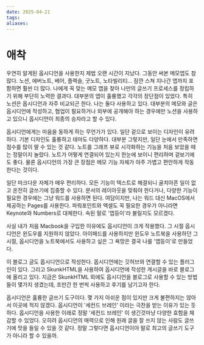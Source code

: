 ```yaml
---
date: 2025-04-21
tags:
aliases:
---
```

# 애착

우연히 알게된 옵시디언을 사용한지 제법 오랜 시간이 지났다. 그동안 써본 메모앱도 참 많다. 노션, 에버노트, 베어, 플렉슬, 굿노트, 노타빌리티... 잠깐 스쳐 지나간 앱까지 포함하면 훨씬 더 많다. 나에게 꼭 맞는 메모 앱을 찾아 나만의 글쓰기 프로세스를 정립하기 위해 부단히 노력한 결과다. 대부분의 앱이 훌륭했고 각각의 장단점이 있었다. 특히 노션은 옵시디언과 자주 비교되곤 한다. 나는 둘다 사용하고 있다. 대부분의 메모와 글은 옵시디언에 작성하고, 협업이 필요하거나 외부에 공개해야 하는 경우에만 노션을 사용하고 있으니 옵시디언이 최종의 승자라고 할 수 있다. 

옵시디언에게는 마음을 동하게 하는 무언가가 있다. 일단 겉으로 보이는 디자인이 유려하다. 기본 디자인도 훌륭하고 테마도 다양하다. 대부분 그렇지만, 일단 눈에서 만족하면 점수를 많이 딸 수 있는 것 같다. 노트를 그래프 뷰로 시각화하는 기능을 처음 보았을 때는 정말이지 놀랐다. 노트가 어떻게 연결되어 있는지 한눈에 보이니 편리하며 겉보기에도 좋다. 물론 옵시디언의 가장 큰 장점은 메모 기능 자체가 아주 가볍고 편안하게 작동한다는 것이다.

일단 마크다운 자체가 매우 편리하다. 모든 기능이 텍스트로 해결되니 골치아픈 일이 없고 온전히 글쓰기에 집중할 수 있다. 문서의 레이아웃을 맞춰야 한다거나, 다양한 기능이 필요한 경우에는 그냥 워드를 사용하면 된다. 여담이지만, 나는 워드 대신 MacOS에서 제공하는 Pages를 사용한다. 파워포인트와 엑셀도 꼭 필요한 경우가 아니라면 Keynote와 Numbers로 대체한다. 속된 말로 '앱등이'라 불릴지도 모르겠다. 

사실 내가 처음 Macbook을 구입한 이유에도 옵시디언이 크게 작용했다. 그 시절 옵시디언은 윈도우를 지원하지 않았다. 아이패드를 사용하지만 윈도우 노트북을 사용하던 그 시절, 옵시디언을 노트북에서도 사용하고 싶은 그 욕망은 결국 나를 '앱등이'로 만들었다.

이 블로그 글도 옵시디언으로 작성한다. 옵시디언에는 깃허브와 연결할 수 있는 플러그인이 있다. 그리고 SkunkHTML을 사용하여 옵시디언에 작성한 게시글을 바로 블로그에 올리고 있다. 지금은 SkunkHTML 외에도 옵시디언을 블로그로 사용할 수 있는 방법들이 몇가지 생겼는데, 조만간 한 번씩 사용하고 후기를 남기고자 한다.

옵시디언은 훌륭한 글쓰기 도구이다. 몇 가지 아쉬운 점이 있지만 크게 불편하지는 않아서 이곳에 적지 않겠다. 옵시디언이 '세컨드 브레인' 이라는 극찬을 받는 이유가 있는 듯 하다. 옵시디언을 사용한 이래로 정말 '세컨드 브레인' 이 생긴것마냥 다양한 효험을 체감할 수 있었다. 오히려 옵시디언의 매력으로 인해 원래 글을 잘 쓰지 않는 사람도 글쓰기에 맛을 들일 수 있을 것 같다. 정말 그렇다면 옵시디언이야 말로 최고의 글쓰기 도구가 아니라 할 수 있을까. 